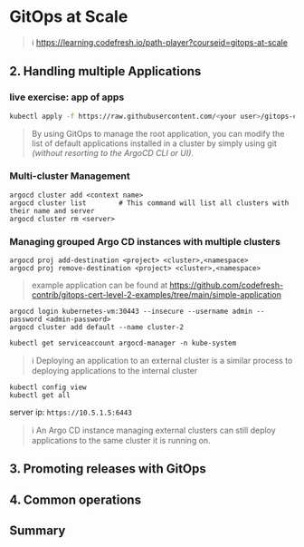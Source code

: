 # GitOps at Scale
> ℹ️ https://learning.codefresh.io/path-player?courseid=gitops-at-scale

## 2. Handling multiple Applications

### live exercise: app of apps

```bash
kubectl apply -f https://raw.githubusercontent.com/<your user>/gitops-cert-level-2-examples/main/app-of-apps/root-app/my-application.yml -n argocd
```

> By using GitOps to manage the root application, you can modify the list of default applications installed in a cluster by simply using git *(without resorting to the ArgoCD CLI or UI)*.

### Multi-cluster Management
```
argocd cluster add <context name>
argocd cluster list        # This command will list all clusters with their name and server
argocd cluster rm <server>
```

### Managing grouped Argo CD instances with multiple clusters

```
argocd proj add-destination <project> <cluster>,<namespace>
argocd proj remove-destination <project> <cluster>,<namespace>
```
>  example application can be found at https://github.com/codefresh-contrib/gitops-cert-level-2-examples/tree/main/simple-application

```
argocd login kubernetes-vm:30443 --insecure --username admin --password <admin-password>
argocd cluster add default --name cluster-2
```

`kubectl get serviceaccount argocd-manager -n kube-system`

> ℹ️ Deploying an application to an external cluster is a similar process to deploying applications to the internal cluster

```
kubectl config view
kubectl get all
```
server ip: `https://10.5.1.5:6443`

> ℹ️ An Argo CD instance managing external clusters can still deploy applications to the same cluster it is running on.



## 3. Promoting releases with GitOps

### 

## 4. Common operations

### 

## Summary
